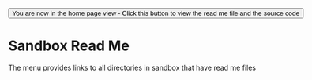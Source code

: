 <span style=display:none; >
[You are now in a GitHub source code view - click this link to view the home page]( http://fgx.github.io/sandbox/ "View file as a web page." )
</span>
<input type=button onclick=window.location.href='https://github.com/fgx/fgx.github.io/tree/master/sandbox'; 
value='You are now in the home page view - Click this button to view the read me file and the source code' >


Sandbox Read Me
===


The menu provides links to all directories in sandbox that have read me files